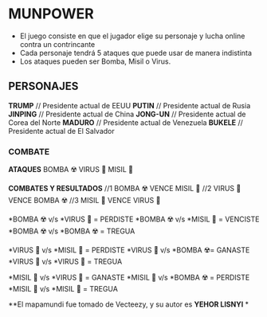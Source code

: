 # MUNPOWER

- El juego consiste en que el jugador elige su personaje y lucha online contra un contrincante 
- Cada personaje tendrá 5 ataques que puede usar de manera indistinta
- Los ataques pueden ser Bomba, Misil o Virus.

## PERSONAJES

**TRUMP** // Presidente actual de EEUU
**PUTIN** // Presidente actual de Rusia
**JINPING** // Presidente actual de China
**JONG-UN** // Presidente actual de Corea del Norte
**MADURO** // Presidente actual de Venezuela
**BUKELE** // Presidente actual de El Salvador

### COMBATE
**ATAQUES**
BOMBA ☢️
VIRUS 🦠
MISIL 🚀

**COMBATES Y RESULTADOS**
//1 BOMBA ☢️ VENCE MISIL 🚀
//2 VIRUS 🦠 VENCE BOMBA ☢️
//3 MISIL 🚀 VENCE VIRUS 🦠

*BOMBA ☢️ v/s *VIRUS 🦠 = PERDISTE
*BOMBA ☢️ v/s *MISIL 🚀 = VENCISTE
*BOMBA ☢️ v/s *BOMBA ☢️ = TREGUA

*VIRUS 🦠 v/s *MISIL 🚀 = PERDISTE
*VIRUS 🦠 v/s *BOMBA ☢️= GANASTE
*VIRUS 🦠 v/s *VIRUS 🦠 = TREGUA


*MISIL 🚀 v/s *VIRUS 🦠 = GANASTE
*MISIL 🚀 v/s *BOMBA ☢️ = PERDISTE
*MISIL 🚀 v/s *MISIL 🚀 = TREGUA
  

**El mapamundi fue tomado de Vecteezy, y su autor es __YEHOR LISNYI__ *

  



